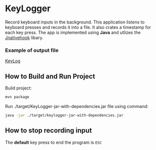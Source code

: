 # KeyLogger
Record keyboard inputs in the background. This application listens to keyboard presses and records it into a file. It also crates a timestamp for each key press. The app is implemented using **Java** and utlizes the [Jnativehook](https://github.com/kwhat/jnativehook) libary.

### Example of output file
[KeyLog](https://github.com/sudo-dave/KeyLogger/blob/master/demo-log.txt)

## How to Build and Run Project
Build project: 
```bash
mvn package
```
Run ./target/KeyLogger-jar-with-dependencies.jar file using command:
```bash
java -jar ./target/keylogger-jar-with-dependencies.jar
```
## How to stop recording input
The **default** key press to end the program is `ESC` 
